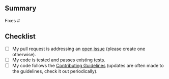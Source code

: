 ## Summary

<!-- Please reference the issue this PR addresses. -->
Fixes #

## Checklist

- [ ] My pull request is addressing an [open issue](https://github.com/material-components/material-design-for-wordpress/issues) (please create one otherwise).
- [ ] My code is tested and passes existing [tests](https://github.com/material-components/material-design-for-wordpress/contributing.md#scripts).
- [ ] My code follows the [Contributing Guidelines](https://github.com/material-components/material-design-for-wordpress/contributing.md) (updates are often made to the guidelines, check it out periodically).
